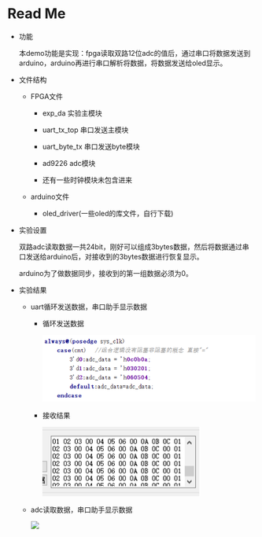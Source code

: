 # Read Me

* 功能

  本demo功能是实现：fpga读取双路12位adc的值后，通过串口将数据发送到arduino，arduino再进行串口解析将数据，将数据发送给oled显示。

  

* 文件结构

  * FPGA文件

    * exp_da 实验主模块

    * uart_tx_top 串口发送主模块

    * uart_byte_tx 串口发送byte模块

    * ad9226 adc模块

    * 还有一些时钟模块未包含进来

      

  * arduino文件

    * oled_driver(一些oled的库文件，自行下载)

* 实验设置

  双路adc读取数据一共24bit，刚好可以组成3bytes数据，然后将数据通过串口发送给arduino后，对接收到的3bytes数据进行恢复显示。

  arduino为了做数据同步，接收到的第一组数据必须为0。

  

* 实验结果

    * uart循环发送数据，串口助手显示数据

      * 循环发送数据

        ![](https://github.com/tanwork/FPGA_UART-and-Arduino_OLED/blob/main/imag/1.PNG)

      * 接收结果

        ![](https://github.com/tanwork/FPGA_UART-and-Arduino_OLED/blob/main/imag/2.PNG)

    * adc读取数据，串口助手显示数据

      ![](https://github.com/tanwork/FPGA_UART-and-Arduino_OLED/blob/main/imag/3.PNG)

      

      

      

      

